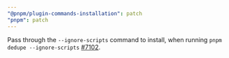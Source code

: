 ```yaml
---
"@pnpm/plugin-commands-installation": patch
"pnpm": patch
---
```


Pass through the `--ignore-scripts` command to install, when running `pnpm dedupe --ignore-scripts` [#7102](https://github.com/pnpm/pnpm/issues/7102).
